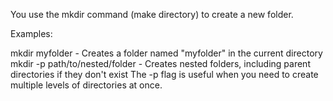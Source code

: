 You use the mkdir command (make directory) to create a new folder.

Examples:

mkdir myfolder - Creates a folder named "myfolder" in the current directory
mkdir -p path/to/nested/folder - Creates nested folders, including parent directories if they don't exist
The -p flag is useful when you need to create multiple levels of directories at once.